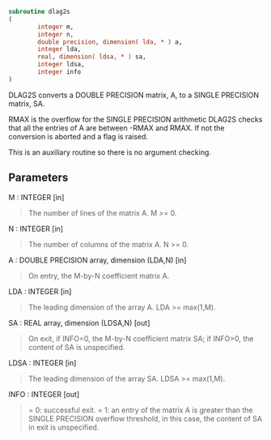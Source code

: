 ```fortran
subroutine dlag2s
(
        integer m,
        integer n,
        double precision, dimension( lda, * ) a,
        integer lda,
        real, dimension( ldsa, * ) sa,
        integer ldsa,
        integer info
)
```

DLAG2S converts a DOUBLE PRECISION matrix, A, to a SINGLE
PRECISION matrix, SA.

RMAX is the overflow for the SINGLE PRECISION arithmetic
DLAG2S checks that all the entries of A are between -RMAX and
RMAX. If not the conversion is aborted and a flag is raised.

This is an auxiliary routine so there is no argument checking.

## Parameters
M : INTEGER [in]
> The number of lines of the matrix A.  M >= 0.

N : INTEGER [in]
> The number of columns of the matrix A.  N >= 0.

A : DOUBLE PRECISION array, dimension (LDA,N) [in]
> On entry, the M-by-N coefficient matrix A.

LDA : INTEGER [in]
> The leading dimension of the array A.  LDA >= max(1,M).

SA : REAL array, dimension (LDSA,N) [out]
> On exit, if INFO=0, the M-by-N coefficient matrix SA; if
> INFO>0, the content of SA is unspecified.

LDSA : INTEGER [in]
> The leading dimension of the array SA.  LDSA >= max(1,M).

INFO : INTEGER [out]
> = 0:  successful exit.
> = 1:  an entry of the matrix A is greater than the SINGLE
> PRECISION overflow threshold, in this case, the content
> of SA in exit is unspecified.
